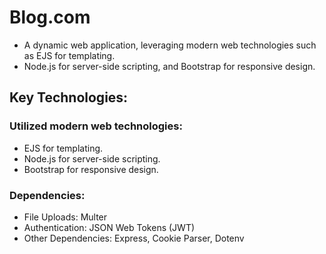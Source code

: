 # Blog.com
- A dynamic web application, leveraging modern web technologies such as EJS for templating.
- Node.js for server-side scripting, and Bootstrap for responsive design.

## Key Technologies:
### Utilized modern web technologies:
- EJS for templating.
- Node.js for server-side scripting.
- Bootstrap for responsive design.

### Dependencies:
- File Uploads: Multer
- Authentication: JSON Web Tokens (JWT)
- Other Dependencies: Express, Cookie Parser, Dotenv
